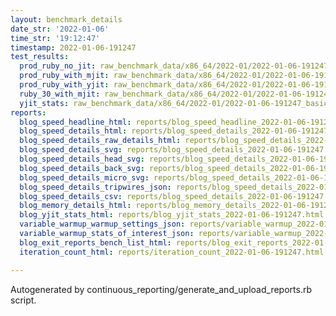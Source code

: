 ```yaml
---
layout: benchmark_details
date_str: '2022-01-06'
time_str: '19:12:47'
timestamp: 2022-01-06-191247
test_results:
  prod_ruby_no_jit: raw_benchmark_data/x86_64/2022-01/2022-01-06-191247_basic_benchmark_prod_ruby_no_jit.json
  prod_ruby_with_mjit: raw_benchmark_data/x86_64/2022-01/2022-01-06-191247_basic_benchmark_prod_ruby_with_mjit.json
  prod_ruby_with_yjit: raw_benchmark_data/x86_64/2022-01/2022-01-06-191247_basic_benchmark_prod_ruby_with_yjit.json
  ruby_30_with_mjit: raw_benchmark_data/x86_64/2022-01/2022-01-06-191247_basic_benchmark_ruby_30_with_mjit.json
  yjit_stats: raw_benchmark_data/x86_64/2022-01/2022-01-06-191247_basic_benchmark_yjit_stats.json
reports:
  blog_speed_headline_html: reports/blog_speed_headline_2022-01-06-191247.html
  blog_speed_details_html: reports/blog_speed_details_2022-01-06-191247.html
  blog_speed_details_raw_details_html: reports/blog_speed_details_2022-01-06-191247.raw_details.html
  blog_speed_details_svg: reports/blog_speed_details_2022-01-06-191247.svg
  blog_speed_details_head_svg: reports/blog_speed_details_2022-01-06-191247.head.svg
  blog_speed_details_back_svg: reports/blog_speed_details_2022-01-06-191247.back.svg
  blog_speed_details_micro_svg: reports/blog_speed_details_2022-01-06-191247.micro.svg
  blog_speed_details_tripwires_json: reports/blog_speed_details_2022-01-06-191247.tripwires.json
  blog_speed_details_csv: reports/blog_speed_details_2022-01-06-191247.csv
  blog_memory_details_html: reports/blog_memory_details_2022-01-06-191247.html
  blog_yjit_stats_html: reports/blog_yjit_stats_2022-01-06-191247.html
  variable_warmup_warmup_settings_json: reports/variable_warmup_2022-01-06-191247.warmup_settings.json
  variable_warmup_stats_of_interest_json: reports/variable_warmup_2022-01-06-191247.stats_of_interest.json
  blog_exit_reports_bench_list_html: reports/blog_exit_reports_2022-01-06-191247.bench_list.html
  iteration_count_html: reports/iteration_count_2022-01-06-191247.html

---
```

Autogenerated by continuous_reporting/generate_and_upload_reports.rb script.
